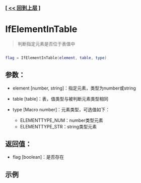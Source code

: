 ### [[ << 回到上层 ]](index.md)

# IfElementInTable

> 判断指定元素是否位于表值中

```lua

flag = IfElementInTable(element, table, type)

```

## 参数：

+ element [number, string]：指定元素，类型为number或string
+ table [table]：表，值类型与被判断元素类型相同
+ type [Macro number]：元素类型，可选值如下：
    
    + ELEMENTTYPE_NUM：number类型元素
    + ELEMENTTYPE_STR：string类型元素

## 返回值：

+ flag [boolean]：是否存在

## 示例

```lua

```